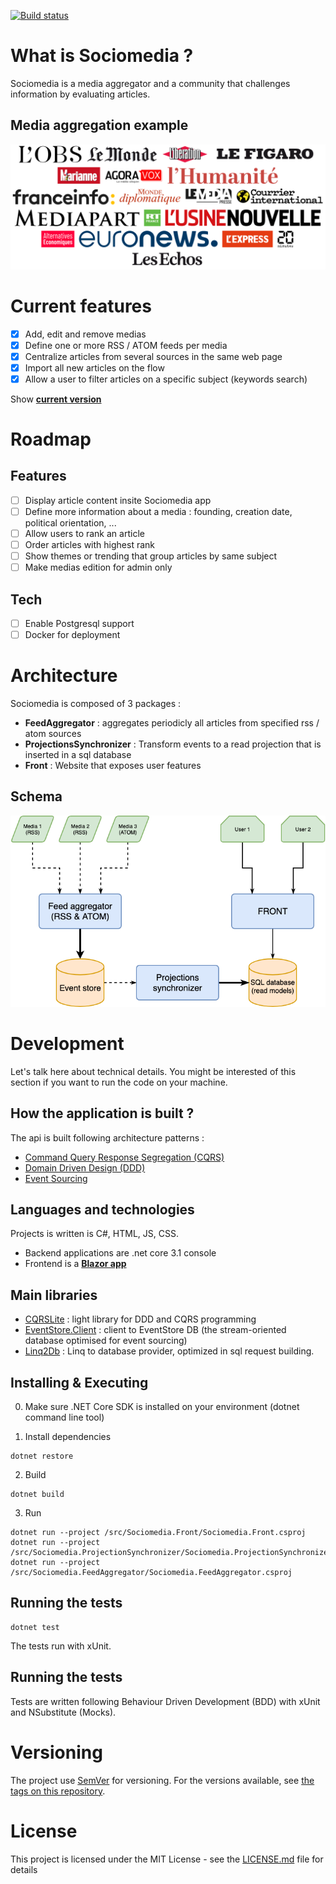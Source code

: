 [![Build status](https://ci.appveyor.com/api/projects/status/j9039qpys7s18fnq/branch/master?svg=true)](https://ci.appveyor.com/project/pierregillon/sociomedia/branch/master)

# What is Sociomedia ?
Sociomedia is a media aggregator and a community that challenges information by evaluating articles.

## Media aggregation example
![medias example](./medias_aggregation_example.png?raw=true)

# Current features
- [X] Add, edit and remove medias
- [X] Define one or more RSS / ATOM feeds per media
- [X] Centralize articles from several sources in the same web page
- [X] Import all new articles on the flow
- [X] Allow a user to filter articles on a specific subject (keywords search)

Show [**current version**](https://github.com/pierregillon/sociomedia/releases)

# Roadmap
## Features
- [ ] Display article content insite Sociomedia app
- [ ] Define more information about a media : founding, creation date, political orientation, ...
- [ ] Allow users to rank an article
- [ ] Order articles with highest rank
- [ ] Show themes or trending that group articles by same subject
- [ ] Make medias edition for admin only

## Tech
- [ ] Enable Postgresql support
- [ ] Docker for deployment

# Architecture
Sociomedia is composed of 3 packages :
- **FeedAggregator** : aggregates periodicly all articles from specified rss / atom sources
- **ProjectionsSynchronizer** : Transform events to a read projection that is inserted in a sql database
- **Front** : Website that exposes user features

## Schema
![architecture](./architecture.png?raw=true)

# Development
Let's talk here about technical details. You might be interested of this section if you want to run the code on your machine.

## How the application is built ?
The api is built following architecture patterns : 
- [Command Query Response Segregation (CQRS)](https://www.martinfowler.com/bliki/CQRS.html)
- [Domain Driven Design (DDD)](https://domainlanguage.com/ddd/)
- [Event Sourcing](https://martinfowler.com/eaaDev/EventSourcing.html)

## Languages and technologies
Projects is written is C#, HTML, JS, CSS.
- Backend applications are .net core 3.1 console
- Frontend is a [**Blazor app**](https://dotnet.microsoft.com/apps/aspnet/web-apps/blazor)

## Main libraries
* [CQRSLite](https://github.com/gautema/CQRSlite) : light library for DDD and CQRS programming
* [EventStore.Client](https://eventstore.com/docs/) : client to EventStore DB (the stream-oriented database optimised for event sourcing)
* [Linq2Db](https://github.com/linq2db/linq2db) : Linq to database provider, optimized in sql request building.

## Installing & Executing
0. Make sure .NET Core SDK is installed on your environment (dotnet command line tool)

1. Install dependencies
```
dotnet restore
```

2. Build
```
dotnet build
```

3. Run
```
dotnet run --project /src/Sociomedia.Front/Sociomedia.Front.csproj
dotnet run --project /src/Sociomedia.ProjectionSynchronizer/Sociomedia.ProjectionSynchronizer.csproj
dotnet run --project /src/Sociomedia.FeedAggregator/Sociomedia.FeedAggregator.csproj
```
## Running the tests
```
dotnet test
```
The tests run with xUnit.

## Running the tests
Tests are written following Behaviour Driven Development (BDD) with xUnit and NSubstitute (Mocks).

# Versioning
The project use [SemVer](http://semver.org/) for versioning. For the versions available, see [the tags on this repository](https://github.com/pierregillon/sociomedia/releases).

# License
This project is licensed under the MIT License - see the [LICENSE.md](LICENSE.md) file for details
